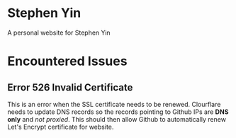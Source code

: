 # Stephen Yin
A personal website for Stephen Yin

# Encountered Issues
## Error 526 Invalid Certificate
This is an error when the SSL certificate needs to be renewed. Clourflare needs to update DNS records so the records pointing to Github IPs are **DNS only** and _not proxied_. This should then allow Github to automatically renew Let's Encrypt certificate for website.
